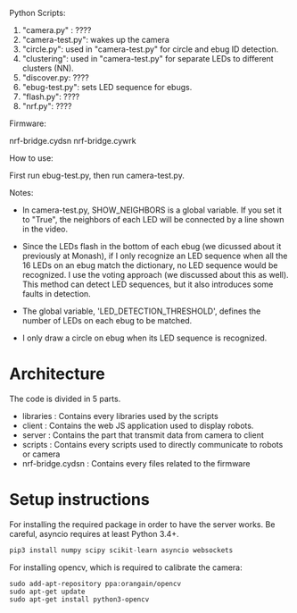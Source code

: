 Python Scripts:

1. "camera.py" : ????
2. "camera-test.py": wakes up the camera
4. "circle.py": used in "camera-test.py" for circle and ebug ID detection.
3. "clustering": used in "camera-test.py" for separate LEDs to different clusters (NN).
3. "discover.py: ????
1. "ebug-test.py": sets LED sequence for ebugs.
5. "flash.py": ????
6. "nrf.py": ????

Firmware:

nrf-bridge.cydsn
nrf-bridge.cywrk


How to use:

First run ebug-test.py, then run camera-test.py. 

Notes:

* In camera-test.py, SHOW_NEIGHBORS is a global variable. If you set
it to "True", the neighbors of each LED will be connected by a line
shown in the video.

* Since the LEDs flash in the bottom of each ebug (we dicussed about
it previously at Monash), if I only recognize an LED sequence when all
the 16 LEDs on an ebug match the dictionary, no LED sequence would be
recognized. I use the voting approach (we discussed about this as
well).  This method can detect LED sequences, but it also introduces
some faults in detection.

* The global variable, 'LED_DETECTION_THRESHOLD', defines the number
of LEDs on each ebug to be matched.

* I only draw a circle on ebug when its LED sequence is recognized.

# Architecture
The code is divided in 5 parts.
* libraries : Contains every libraries used by the scripts
* client : Contains the web JS application used to display robots.
* server : Contains the part that transmit data from camera to client
* scripts : Contains every scripts used to directly communicate to robots or camera
* nrf-bridge.cydsn : Contains every files related to the firmware

# Setup instructions

For installing the required package in order to have the server works. Be careful, asyncio requires at least Python 3.4+.
```Python
pip3 install numpy scipy scikit-learn asyncio websockets
```
For installing opencv, which is required to calibrate the camera:
```
sudo add-apt-repository ppa:orangain/opencv
sudo apt-get update
sudo apt-get install python3-opencv
```
